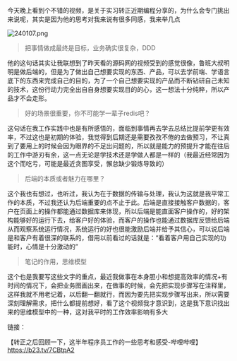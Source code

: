 今天晚上看到个不错的视频，是关于实习转正近期编程分享的，为什么会专门挑出来说呢，其实是因为他的思考对我来说有很多同感，我来举几点

![240107.png](img%2F240107.png)
> 把事情做成最终是目标，业务确实很复杂，DDD

他的这句话其实让我联想到了昨天看的源码网的视频受到的感觉很像，鲁班大叔明明是做后端的，但是为了做出自己想要实现的东西、产品，可以去学前端、学语言底下的东西来完成自己的目的，为了一个自己想要实现的产品而不断钻研自己未知的技术，这份行动力完全出自自身想要实现目的的心，这一想法十分纯粹，所以产品才不会走形。

> 好的场景很重要，你不可能学一辈子redis吧？

这句话在我工作实践中也是有所感悟的，面临到事情再去学去总结比提前学更有效率，不过这也是初期的体验，我觉得到后期还是需要孜孜不倦的去做预习，不让真到了要用上的时候会因为眼界的不足出问题的，所以就是能力的预提升才能在往后的工作中游刃有余，这一点无论是学技术还是学做人都是一样的（我最近经常因为这个而吃亏，可能是最近贪图享受，懈怠缺少锻炼导致的）

> 后端的本质或者魅力在哪里？

这个我也有想过，也听过，我认为在于数据的传输与处理，我认为这就是我平常工作的本质，不过我还认为后端重要的点不止于此。后端是直接接触客户数据的，客户在页面上的操作都能通过数据库来体现，所以后端是能直面客户操作的，好的架构能够好的运行下去，给客户好的体验，而客户的操作也能通过数据库反馈给后端从而观察系统运行情况，系统运行的好也很能激励后端并给予其信心，可以说后端是和客户有着很深的联系的，借用以前看过的话就是：“看着客户用自己实现的功能时，心情是十分激动的”

> 笔记的作用，思维模型

这个也是我要写这些文字的重点，最近我做事在本身胆小和想提高效率的情况+有时间的情况下，会把业务图画出来，在做事的时候，会先把实现步骤写在注释里，这样我就不用老记着，以后翻一翻就行，而因为要先把实现步骤写出来，所以需要深刻理解需求，把什么都提前想好，看了这个视频我才意识到，这是我下意识找出来的思维模型中的一种，这对我平时的工作效率影响有多大

链接：

【转正之后回顾一下，这半年程序员工作的一些思考和感受-哔哩哔哩】 https://b23.tv/7CBtpA2